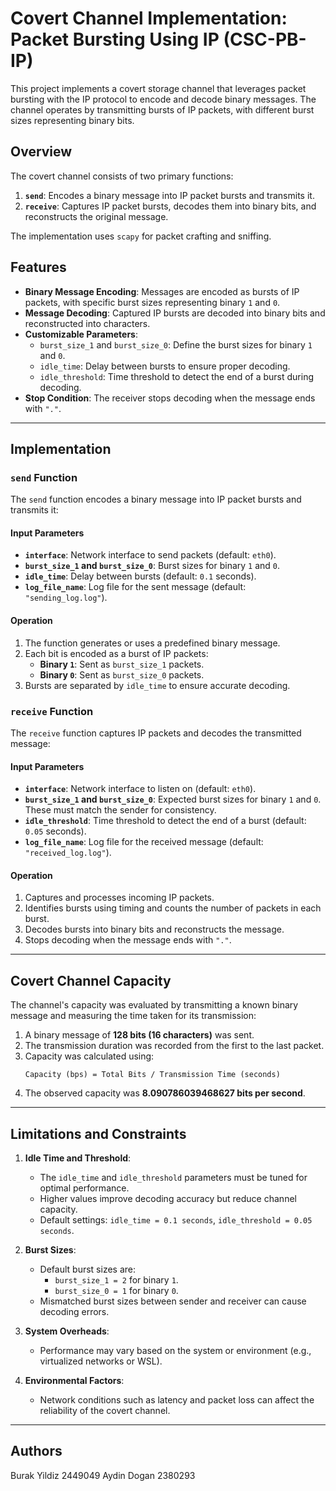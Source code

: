 
# Covert Channel Implementation: Packet Bursting Using IP (CSC-PB-IP)

This project implements a covert storage channel that leverages packet bursting with the IP protocol to encode and decode binary messages. The channel operates by transmitting bursts of IP packets, with different burst sizes representing binary bits.

## Overview

The covert channel consists of two primary functions:
1. **`send`**: Encodes a binary message into IP packet bursts and transmits it.
2. **`receive`**: Captures IP packet bursts, decodes them into binary bits, and reconstructs the original message.

The implementation uses `scapy` for packet crafting and sniffing.

## Features

- **Binary Message Encoding**: Messages are encoded as bursts of IP packets, with specific burst sizes representing binary `1` and `0`.
- **Message Decoding**: Captured IP bursts are decoded into binary bits and reconstructed into characters.
- **Customizable Parameters**:
  - `burst_size_1` and `burst_size_0`: Define the burst sizes for binary `1` and `0`.
  - `idle_time`: Delay between bursts to ensure proper decoding.
  - `idle_threshold`: Time threshold to detect the end of a burst during decoding.
- **Stop Condition**: The receiver stops decoding when the message ends with `"."`.

---

## Implementation

### `send` Function
The `send` function encodes a binary message into IP packet bursts and transmits it:

#### **Input Parameters**
- **`interface`**: Network interface to send packets (default: `eth0`).
- **`burst_size_1` and `burst_size_0`**: Burst sizes for binary `1` and `0`.
- **`idle_time`**: Delay between bursts (default: `0.1` seconds).
- **`log_file_name`**: Log file for the sent message (default: `"sending_log.log"`).

#### **Operation**
1. The function generates or uses a predefined binary message.
2. Each bit is encoded as a burst of IP packets:
   - **Binary `1`**: Sent as `burst_size_1` packets.
   - **Binary `0`**: Sent as `burst_size_0` packets.
3. Bursts are separated by `idle_time` to ensure accurate decoding.

### `receive` Function
The `receive` function captures IP packets and decodes the transmitted message:

#### **Input Parameters**
- **`interface`**: Network interface to listen on (default: `eth0`).
- **`burst_size_1` and `burst_size_0`**: Expected burst sizes for binary `1` and `0`. These must match the sender for consistency.
- **`idle_threshold`**: Time threshold to detect the end of a burst (default: `0.05` seconds).
- **`log_file_name`**: Log file for the received message (default: `"received_log.log"`).

#### **Operation**
1. Captures and processes incoming IP packets.
2. Identifies bursts using timing and counts the number of packets in each burst.
3. Decodes bursts into binary bits and reconstructs the message.
4. Stops decoding when the message ends with `"."`.

---

## Covert Channel Capacity

The channel's capacity was evaluated by transmitting a known binary message and measuring the time taken for its transmission:

1. A binary message of **128 bits (16 characters)** was sent.
2. The transmission duration was recorded from the first to the last packet.
3. Capacity was calculated using:
   ```
   Capacity (bps) = Total Bits / Transmission Time (seconds)
   ```
4. The observed capacity was **8.090786039468627 bits per second**.

---

## Limitations and Constraints

1. **Idle Time and Threshold**:
   - The `idle_time` and `idle_threshold` parameters must be tuned for optimal performance.
   - Higher values improve decoding accuracy but reduce channel capacity.
   - Default settings: `idle_time = 0.1 seconds`, `idle_threshold = 0.05 seconds`.

2. **Burst Sizes**:
   - Default burst sizes are:
     - `burst_size_1 = 2` for binary `1`.
     - `burst_size_0 = 1` for binary `0`.
   - Mismatched burst sizes between sender and receiver can cause decoding errors.

3. **System Overheads**:
   - Performance may vary based on the system or environment (e.g., virtualized networks or WSL).

4. **Environmental Factors**:
   - Network conditions such as latency and packet loss can affect the reliability of the covert channel.

---

## Authors
Burak Yildiz 2449049
Aydin Dogan 2380293
